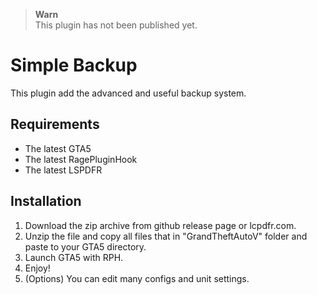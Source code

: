 > **Warn**<br>
> This plugin has not been published yet.

# Simple Backup
This plugin add the advanced and useful backup system.

## Requirements
- The latest GTA5
- The latest RagePluginHook
- The latest LSPDFR

## Installation
1. Download the zip archive from github release page or lcpdfr.com.
2. Unzip the file and copy all files that in "GrandTheftAutoV" folder and paste to your GTA5 directory.
3. Launch GTA5 with RPH.
4. Enjoy!
5. (Options) You can edit many configs and unit settings.
